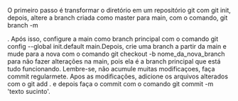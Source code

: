 O primeiro passo é transformar o diretório em um repositório git com git init, depois, altere a branch criada como master para main, com o comando, git branch -m <main>. Após isso, configure a main como branch principal com o comando git config --global init.default main.Depois, crie uma branch a partir da main e mude para a nova com o comando git checkout -b nome_da_nova_branch para não fazer alterações na main, pois ela é a branch principal que está tudo funcionando. Lembre-se, não acumule muitas modificaçoes, faça commit regularmete. Apos as modificações, adicione os arquivos alterados com o git add . e depois faça o commit com o comando git commit -m 'texto sucinto'.
